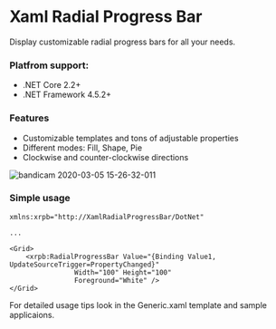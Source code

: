 # Xaml Radial Progress Bar

Display customizable radial progress bars for all your needs.

### Platfrom support:
* .NET Core 2.2+
* .NET Framework 4.5.2+ 

### Features
* Customizable templates and tons of adjustable properties
* Different modes: Fill, Shape, Pie
* Clockwise and counter-clockwise directions

![bandicam 2020-03-05 15-26-32-011](https://user-images.githubusercontent.com/5926603/75991159-58066000-5ef6-11ea-981e-e8086c069e3d.gif)


### Simple usage

```
xmlns:xrpb="http://XamlRadialProgressBar/DotNet"

...

<Grid>
    <xrpb:RadialProgressBar Value="{Binding Value1, UpdateSourceTrigger=PropertyChanged}"
			    Width="100" Height="100"
			    Foreground="White" />
</Grid>
```

For detailed usage tips look in the Generic.xaml template and sample applicaions.

